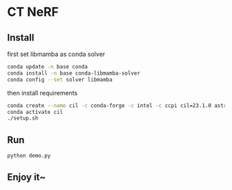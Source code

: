 # CT NeRF

## Install

first set libmamba as conda solver
```bash
conda update -n base conda
conda install -n base conda-libmamba-solver
conda config --set solver libmamba
```

then install requirements

```bash
conda create --name cil -c conda-forge -c intel -c ccpi cil=23.1.0 astra-toolbox tigre ccpi-regulariser tomophantom "ipywidgets<8"
conda activate cil
./setup.sh
```

## Run

```bash
python demo.py
```

## Enjoy it~
